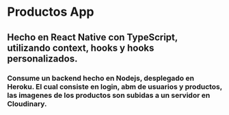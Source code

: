 # Productos App
## Hecho en React Native con TypeScript, utilizando context, hooks y hooks personalizados.
### Consume un backend hecho en Nodejs, desplegado en Heroku. El cual consiste en login, abm de usuarios y productos, las imagenes de los productos son subidas a un servidor en Cloudinary.
